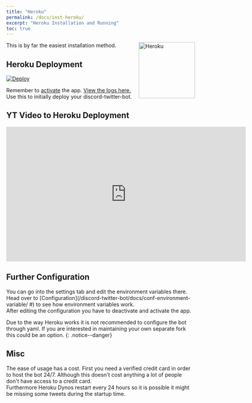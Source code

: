 ```yaml
---
title: "Heroku"
permalink: /docs/inst-heroku/
excerpt: "Heroku Installation and Running"
toc: true
---
```


<img class="doc-img" src="{{ site.baseurl }}/assets/images/heroku.png" alt="Heroku" style="width: 150px; float: right;"/>
This is by far the easiest installation method.

## Heroku Deployment

[![Deploy](https://www.herokucdn.com/deploy/button.png)](https://dashboard.heroku.com/new?button-url=https%3A%2F%2Fgithub.com%2FNNTin%2Fdiscord-twitter-bot&template=https%3A%2F%2Fgithub.com%2FNNTin%2Fdiscord-twitter-bot)

Remember to [activate](https://i.imgur.com/zOfa0Qm.png) the app. [View the logs here.](https://i.imgur.com/tWBoTuB.png)  
Use this to initially deploy your discord-twitter-bot.

## YT Video to Heroku Deployment

<iframe width="640" height="360" src="https://www.youtube-nocookie.com/embed/NwPcXBvStSI?controls=0&showinfo=0" frameborder="0" allowfullscreen></iframe>

## Further Configuration

You can go into the settings tab and edit the environment variables there.
Head over to [Configuration](/discord-twitter-bot/docs/conf-environment-variable/ #) to
see how environment variables work.  
After editing the configuration you have to deactivate and activate the app.

Due to the way Heroku works it is not recommended to configure the bot through
yaml. If you are interested in maintaining your own separate fork this could be
an option.
{: .notice--danger}

## Misc

The ease of usage has a cost. First you need a verified credit card in order
to host the bot 24/7. Although this doesn't cost anything a lot of people
don't have access to a credit card.  
Furthermore Heroku Dynos restart every 24 hours so it is possible it might
be missing some tweets during the startup time.
